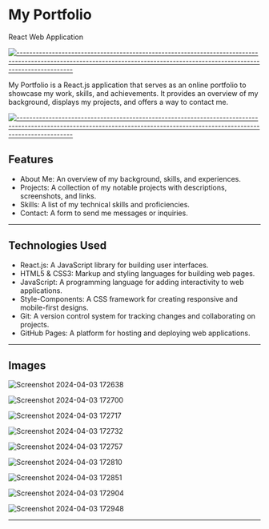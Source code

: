 # My Portfolio
 React Web Application


[![-----------------------------------------------------------------------------------------------------------------------------------------------------------------------------](
https://raw.githubusercontent.com/andreasbm/readme/master/assets/lines/aqua.png)](https://github.com/BaseMax?tab=repositories)

My Portfolio is a React.js application that serves as an online portfolio to showcase my work, skills, and achievements. It provides an overview of my background, displays my projects, and offers a way to contact me.

[![-----------------------------------------------------------------------------------------------------------------------------------------------------------------------------](
https://raw.githubusercontent.com/andreasbm/readme/master/assets/lines/aqua.png)](https://github.com/BaseMax?tab=repositories)

## Features
- About Me: An overview of my background, skills, and experiences.
- Projects: A collection of my notable projects with descriptions, screenshots, and links.
- Skills: A list of my technical skills and proficiencies.
- Contact: A form to send me messages or inquiries.

---

## Technologies Used
- React.js: A JavaScript library for building user interfaces.
- HTML5 & CSS3: Markup and styling languages for building web pages.
- JavaScript: A programming language for adding interactivity to web applications.
- Style-Components: A CSS framework for creating responsive and mobile-first designs.
- Git: A version control system for tracking changes and collaborating on projects.
- GitHub Pages: A platform for hosting and deploying web applications.


---

## Images

![Screenshot 2024-04-03 172638](https://github.com/Chamindu77/Portfolio_Website/assets/117502200/115f1269-3713-4f46-bdda-f5faa8d12755)

![Screenshot 2024-04-03 172700](https://github.com/Chamindu77/Portfolio_Website/assets/117502200/f475352c-f1f6-436e-9140-2a9c3be467f6)

![Screenshot 2024-04-03 172717](https://github.com/Chamindu77/Portfolio_Website/assets/117502200/e7bfd701-f678-488a-9d61-4f127eb8daca)

![Screenshot 2024-04-03 172732](https://github.com/Chamindu77/Portfolio_Website/assets/117502200/63c5b7ef-cf97-421d-8b41-da1232deac5f)

![Screenshot 2024-04-03 172757](https://github.com/Chamindu77/Portfolio_Website/assets/117502200/b8523c24-444f-4cbe-9541-ec5a3448d7e8)

![Screenshot 2024-04-03 172810](https://github.com/Chamindu77/Portfolio_Website/assets/117502200/e8ddd1e7-012c-4631-9bbb-a34453920d38)

![Screenshot 2024-04-03 172851](https://github.com/Chamindu77/Portfolio_Website/assets/117502200/53e790ae-9839-4d29-9fce-374857b47e06)


![Screenshot 2024-04-03 172904](https://github.com/Chamindu77/Portfolio_Website/assets/117502200/65684b4b-4b5c-4294-8dab-af81a99660ff)


![Screenshot 2024-04-03 172948](https://github.com/Chamindu77/Portfolio_Website/assets/117502200/4ac493da-aa6d-4964-bb48-12ca7de05fbc)


---
